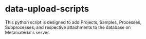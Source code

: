 # data-upload-scripts
This python script is designed to add Projects, Samples, Processes, Subprocesses, and respective attachments to the database on Metamaterial's server.
